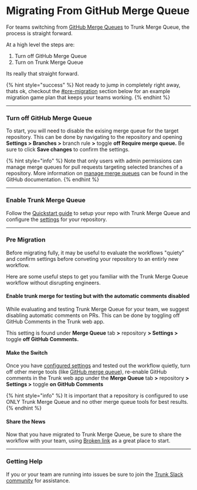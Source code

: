 # Migrating From GitHub Merge Queue

For teams switching from [GitHub Merge Queues](https://docs.github.com/en/pull-requests/collaborating-with-pull-requests/incorporating-changes-from-a-pull-request/merging-a-pull-request-with-a-merge-queue) to Trunk Merge Queue, the process is straight forward.&#x20;

At a high level the steps are:

1. Turn off GitHub Merge Queue
2. Turn on Trunk Merge Queue

Its really that straight forward.

{% hint style="success" %}
Not ready to jump in completely right away, thats ok, checkout the [#pre-migration](migrating-from-github-merge-queue.md#pre-migration "mention") section below for an example migration game plan that keeps your teams working.
{% endhint %}

***

### Turn off GitHub Merge Queue

To start, you will need to disable the exising merge queue for the target repository.  This can be done by navigating to the repository and opening **Settings > Branches >** branch rule **>** toggle **off Require merge queue.** Be sure to click **Save changes** to confirm the settings.

{% hint style="info" %}
Note that only users with admin permissions can manage merge queues for pull requests targeting selected branches of a repository. More information on  [manage merge queues](https://docs.github.com/en/repositories/configuring-branches-and-merges-in-your-repository/managing-protected-branches/managing-a-branch-protection-rule#creating-a-branch-protection-rule) can be found in the GitHub documentation.
{% endhint %}

***

### Enable Trunk Merge Queue

Follow the [Quickstart guide](set-up-trunk-merge/) to setup your repo with Trunk Merge Queue and configure the [settings](managing-merge-queue/advanced-settings.md) for your repository.

***

### Pre Migration

Before migrating fully, it may be useful to evaluate the workflows "quiety" and confirm settings before conveting your repository to an entirly new workflow.

Here are some useful steps to get you familiar with the Trunk Merge Queue workflow without disrupting engineers.

#### Enable trunk merge for testing but with the automatic comments disabled

While evaluating and testing Trunk Merge Queue for your team, we suggest disabling automatic comments on PRs.  This can be done by toggling off GitHub Comments in the Trunk web app.

This setting is found under **Merge Queue** tab **>** repository **> Settings >** toggle **off GitHub Comments.**

#### Make the Switch

Once you have [configured settings](managing-merge-queue/advanced-settings.md) and tested out the workflow quietly, turn off other merge tools (like [GitHub merge queue](migrating-from-github-merge-queue.md#turn-off-github-merge-queue)), re-enable GitHub comments in the Trunk web app under the **Merge Queue** tab **>** repository **> Settings >** toggle **on GitHub Comments**

{% hint style="info" %}
It is important that a repository is configured to use ONLY Trunk Merge Queue and no other merge queue tools for best results.
{% endhint %}

#### Share the News

Now that you have migrated to Trunk Merge Queue, be sure to share the workflow with your team, using [Broken link](broken-reference "mention") as a great place to start.

***

### Getting Help

If you or your team are running into issues be sure to join the [Trunk Slack community](https://slack.trunk.io/) for assistance.
